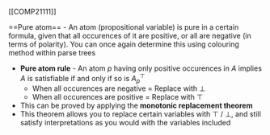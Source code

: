 [[COMP21111]]

==Pure atom== - An atom (propositional variable) is pure in a certain formula, given that all occurences of it are positive, or all are negative (in terms of polarity). You can once again determine this using colouring method within parse trees

- **Pure atom rule** - An atom *p* having only positive occurences in $A$ implies $A$ is satisfiable if and only if so is $A^\top_p$
	- When all occurences are negative = Replace with $\bot$
	- When all occurences are positive = Replace with $\top$
- This can be proved by applying the **monotonic replacement theorem**
- This theorem allows you to replace certain variables with $\top$ / $\bot$, and still satisfy interpretations as you would with the variables included